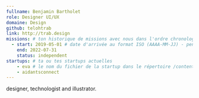 ```yaml
---
fullname: Benjamin Bartholet
role: Designer UI/UX
domaine: Design
github: telohtrab
link: http://trab.design
missions: # ton historique de missions avec nous dans l'ordre chronologique. Remplis déjà la première pour commencer !
  - start: 2019-05-01 # date d'arrivée au format ISO (AAAA-MM-JJ) - pense à bien garder les '' !
    end: 2022-07-31
    status: independent
startups: # ta ou tes startups actuelles
    - eva # le nom du fichier de la startup dans le répertoire /content/_startups/ sans l'extension .md
    - aidantsconnect
---
```


designer, technologist and illustrator.
